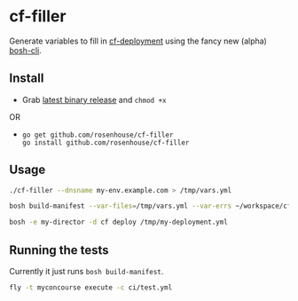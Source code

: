 # cf-filler

Generate variables to fill in [cf-deployment](https://github.com/cloudfoundry/cf-deployment) using the fancy new (alpha) [bosh-cli](https://github.com/cloudfoundry/bosh-cli).

## Install
- Grab [latest binary release](https://github.com/rosenhouse/cf-filler/releases) and `chmod +x`

OR

- 
  ```
  go get github.com/rosenhouse/cf-filler
  go install github.com/rosenhouse/cf-filler
  ```


## Usage
```bash
./cf-filler --dnsname my-env.example.com > /tmp/vars.yml

bosh build-manifest --var-files=/tmp/vars.yml --var-errs ~/workspace/cf-deployment/cf-deployment.yml > /tmp/my-deployment.yml

bosh -e my-director -d cf deploy /tmp/my-deployment.yml
```

## Running the tests
Currently it just runs `bosh build-manifest`. 
```bash
fly -t myconcourse execute -c ci/test.yml
```
